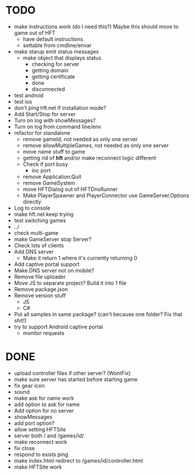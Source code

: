 ﻿TODO
====

*   make instructions work (do I need this?) Maybe this should move to game out of HFT
    *   have default instructions
    *   settable from cmdline/envar
*   make starup emit status messages
    *   make object that displays status
        *   checking for server
        *   getting domain
        *   getting certificate
        *   done
        *   disconnected
*   test android
*   test ios
*   don't ping hft.net if installation mode?
*   Add Start/Stop for server
*   Turn on log with showMessages?
*   Turn on log from command line/env
*   refactor for standalone
    *   remove gameId, not needed as only one server
    *   remove allowMultipleGames, not needed as only one server
    *   move name stuff to game
    *   getting rid of __hft__ and/or make reconnect logic different
    *   Check if port busy
        *   inc port
    *   remove Application.Quit
    *   remove GameSystem
    *   move HFTDialog out of HFTDnsRunner
    *   Make PlayerSpawner and PlayerConnector use GameServer.Options directly
*   Log to console
*   make hft.net keep trying
*   test switching games
*   ../
*   check multi-game
*   make GameServer stop Server?
*   Check lots of clients
*   Add DNS server
    *   Make it return 1 where it's currently returning 0
*   Add captive portal support
*   Make DNS server not on mobile?
*   Remove file uploader
*   Move JS to separate project? Build it into 1 file
*   Remove package.json
*   Remove version stuff
    *   JS
    *   C#
*   Put all samples in same package? (can't because one folder? Fix that shit!)
*   try to support Android captive portal
    *   monitor requests

DONE
====

*   upload controller files if other server? (WontFix)
*   make sure server has started before starting game
*   fix gear icon
*   sound
*   make ask for name work
*   add option to ask for name
*   Add option for no server
*   showMessages
*   add port option?
*   allow setting HFTSite
*   server both / and /games/id/
*   make reconnect work
*   fix close
*   respond to exists ping
*   make index.html redirect to /games/id/controller.html
*   make HFTSite work

